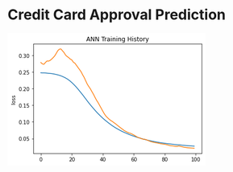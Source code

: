 # Credit Card Approval Prediction
![alt text](https://github.com/yueeeeeee87/Credit_Card_Approval_Prediction/blob/main/Pictures/ANN%20Training%20History.png?raw=true)
